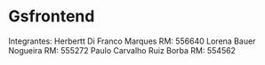 # Gsfrontend
Integrantes:
Herbertt Di Franco Marques
RM: 556640
Lorena Bauer Nogueira
RM: 555272
Paulo Carvalho Ruiz Borba 
RM: 554562

